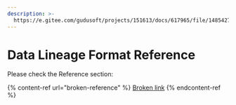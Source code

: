 ```yaml
---
description: >-
  https://e.gitee.com/gudusoft/projects/151613/docs/617965/file/1485427?sub_id=6032659
---
```


# Data Lineage Format Reference

Please check the Reference section:

{% content-ref url="broken-reference" %}
[Broken link](broken-reference)
{% endcontent-ref %}
